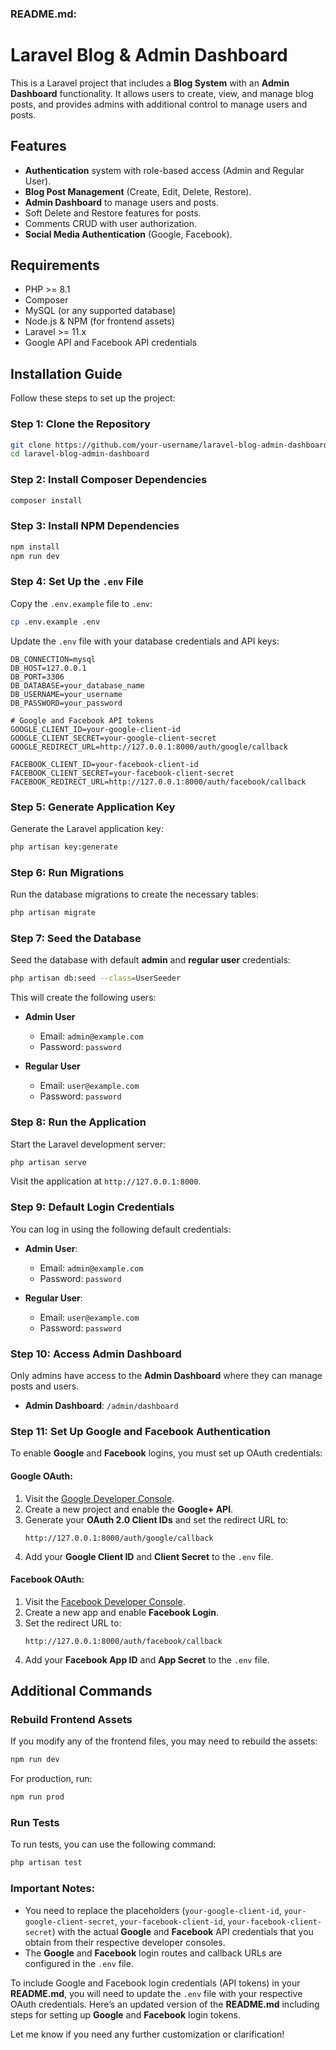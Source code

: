 
### README.md:

# Laravel Blog & Admin Dashboard

This is a Laravel project that includes a **Blog System** with an **Admin Dashboard** functionality. It allows users to create, view, and manage blog posts, and provides admins with additional control to manage users and posts.

## Features

- **Authentication** system with role-based access (Admin and Regular User).
- **Blog Post Management** (Create, Edit, Delete, Restore).
- **Admin Dashboard** to manage users and posts.
- Soft Delete and Restore features for posts.
- Comments CRUD with user authorization.
- **Social Media Authentication** (Google, Facebook).

## Requirements

- PHP >= 8.1
- Composer
- MySQL (or any supported database)
- Node.js & NPM (for frontend assets)
- Laravel >= 11.x
- Google API and Facebook API credentials

## Installation Guide

Follow these steps to set up the project:

### Step 1: Clone the Repository

```bash
git clone https://github.com/your-username/laravel-blog-admin-dashboard.git
cd laravel-blog-admin-dashboard
```

### Step 2: Install Composer Dependencies

```bash
composer install
```

### Step 3: Install NPM Dependencies

```bash
npm install
npm run dev
```

### Step 4: Set Up the `.env` File

Copy the `.env.example` file to `.env`:

```bash
cp .env.example .env
```

Update the `.env` file with your database credentials and API keys:

```env
DB_CONNECTION=mysql
DB_HOST=127.0.0.1
DB_PORT=3306
DB_DATABASE=your_database_name
DB_USERNAME=your_username
DB_PASSWORD=your_password

# Google and Facebook API tokens
GOOGLE_CLIENT_ID=your-google-client-id
GOOGLE_CLIENT_SECRET=your-google-client-secret
GOOGLE_REDIRECT_URL=http://127.0.0.1:8000/auth/google/callback

FACEBOOK_CLIENT_ID=your-facebook-client-id
FACEBOOK_CLIENT_SECRET=your-facebook-client-secret
FACEBOOK_REDIRECT_URL=http://127.0.0.1:8000/auth/facebook/callback
```

### Step 5: Generate Application Key

Generate the Laravel application key:

```bash
php artisan key:generate
```

### Step 6: Run Migrations

Run the database migrations to create the necessary tables:

```bash
php artisan migrate
```

### Step 7: Seed the Database

Seed the database with default **admin** and **regular user** credentials:

```bash
php artisan db:seed --class=UserSeeder
```

This will create the following users:

- **Admin User**
  - Email: `admin@example.com`
  - Password: `password`

- **Regular User**
  - Email: `user@example.com`
  - Password: `password`

### Step 8: Run the Application

Start the Laravel development server:

```bash
php artisan serve
```

Visit the application at `http://127.0.0.1:8000`.

### Step 9: Default Login Credentials

You can log in using the following default credentials:

- **Admin User**:
  - Email: `admin@example.com`
  - Password: `password`

- **Regular User**:
  - Email: `user@example.com`
  - Password: `password`

### Step 10: Access Admin Dashboard

Only admins have access to the **Admin Dashboard** where they can manage posts and users.

- **Admin Dashboard**: `/admin/dashboard`

### Step 11: Set Up Google and Facebook Authentication

To enable **Google** and **Facebook** logins, you must set up OAuth credentials:

#### Google OAuth:
1. Visit the [Google Developer Console](https://console.cloud.google.com/).
2. Create a new project and enable the **Google+ API**.
3. Generate your **OAuth 2.0 Client IDs** and set the redirect URL to:
   ```
   http://127.0.0.1:8000/auth/google/callback
   ```
4. Add your **Google Client ID** and **Client Secret** to the `.env` file.

#### Facebook OAuth:
1. Visit the [Facebook Developer Console](https://developers.facebook.com/).
2. Create a new app and enable **Facebook Login**.
3. Set the redirect URL to:
   ```
   http://127.0.0.1:8000/auth/facebook/callback
   ```
4. Add your **Facebook App ID** and **App Secret** to the `.env` file.

## Additional Commands

### Rebuild Frontend Assets

If you modify any of the frontend files, you may need to rebuild the assets:

```bash
npm run dev
```

For production, run:

```bash
npm run prod
```

### Run Tests

To run tests, you can use the following command:

```bash
php artisan test
```

### Important Notes:
- You need to replace the placeholders (`your-google-client-id`, `your-google-client-secret`, `your-facebook-client-id`, `your-facebook-client-secret`) with the actual **Google** and **Facebook** API credentials that you obtain from their respective developer consoles.
- The **Google** and **Facebook** login routes and callback URLs are configured in the `.env` file.

To include Google and Facebook login credentials (API tokens) in your **README.md**, you will need to update the `.env` file with your respective OAuth credentials. Here’s an updated version of the **README.md** including steps for setting up **Google** and **Facebook** login tokens.

Let me know if you need any further customization or clarification!